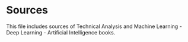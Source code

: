 # Sources
This file includes sources of Technical Analysis and Machine Learning - Deep Learning - Artificial Intelligence books.
